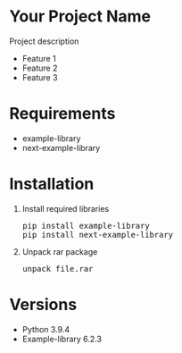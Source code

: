 # Your Project Name
Project description
<ul>
<li>Feature 1</li>
<li>Feature 2</li>
<li>Feature 3</li>
</ul>

# Requirements
<ul>
<li>example-library</li>
<li>next-example-library</li>
</ul>

# Installation
<ol>
<li>Install required libraries<pre>pip install example-library
pip install next-example-library</pre></li>
<li>Unpack rar package<pre>unpack file.rar</pre></li>
</ol>

# Versions
<ul>
<li>Python 3.9.4</li>
<li>Example-library 6.2.3</li>
</ul>

